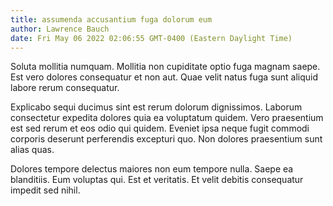 ```yaml
---
title: assumenda accusantium fuga dolorum eum
author: Lawrence Bauch
date: Fri May 06 2022 02:06:55 GMT-0400 (Eastern Daylight Time)
---
```

Soluta mollitia numquam. Mollitia non cupiditate optio fuga magnam saepe. Est vero dolores consequatur et non aut. Quae velit natus fuga sunt aliquid labore rerum consequatur.

 Explicabo sequi ducimus sint est rerum dolorum dignissimos. Laborum consectetur expedita dolores quia ea voluptatum quidem. Vero praesentium est sed rerum et eos odio qui quidem. Eveniet ipsa neque fugit commodi corporis deserunt perferendis excepturi quo. Non dolores praesentium sunt alias quas.

 Dolores tempore delectus maiores non eum tempore nulla. Saepe ea blanditiis. Eum voluptas qui. Est et veritatis. Et velit debitis consequatur impedit sed nihil.